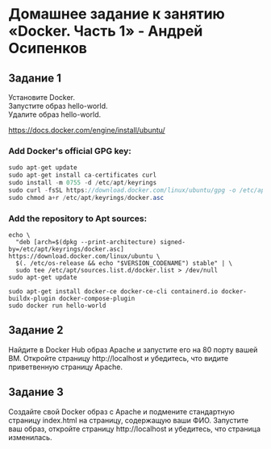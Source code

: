 # Домашнее задание к занятию «Docker. Часть 1» - Андрей Осипенков

## Задание 1
Установите Docker.  
Запустите образ hello-world.  
Удалите образ hello-world.  

https://docs.docker.com/engine/install/ubuntu/

### Add Docker's official GPG key:
```java
sudo apt-get update
sudo apt-get install ca-certificates curl
sudo install -m 0755 -d /etc/apt/keyrings
sudo curl -fsSL https://download.docker.com/linux/ubuntu/gpg -o /etc/apt/keyrings/docker.asc
sudo chmod a+r /etc/apt/keyrings/docker.asc
```

### Add the repository to Apt sources:
```
echo \
  "deb [arch=$(dpkg --print-architecture) signed-by=/etc/apt/keyrings/docker.asc] https://download.docker.com/linux/ubuntu \
  $(. /etc/os-release && echo "$VERSION_CODENAME") stable" | \
  sudo tee /etc/apt/sources.list.d/docker.list > /dev/null
sudo apt-get update
```
```
sudo apt-get install docker-ce docker-ce-cli containerd.io docker-buildx-plugin docker-compose-plugin
sudo docker run hello-world
```

## Задание 2
Найдите в Docker Hub образ Apache и запустите его на 80 порту вашей ВМ.
Откройте страницу http://localhost и убедитесь, что видите приветвенную страницу Apache.

## Задание 3
Создайте свой Docker образ с Apache и подмените стандартную страницу index.html на страницу, содержащую ваши ФИО.
Запустите ваш образ, откройте страницу http://localhost и убедитесь, что страница изменилась.




